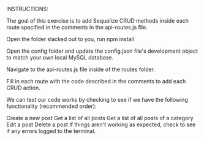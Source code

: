 INSTRUCTIONS:

The goal of this exercise is to add Sequelize CRUD methods inside each route specified in the comments in the api-routes.js file.

Open the folder slacked out to you, run npm install

Open the config folder and update the config.json file's development object to match your own local MySQL database.

Navigate to the api-routes.js file inside of the routes folder.

Fill in each route with the code described in the comments to add each CRUD action.

We can test our code works by checking to see if we have the following functionality (recommended order):

Create a new post
Get a list of all posts
Get a list of all posts of a category
Edit a post
Delete a post
If things aren't working as expected, check to see if any errors logged to the terminal.